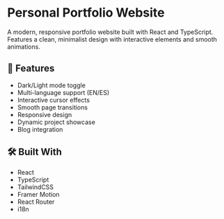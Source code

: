 # Personal Portfolio Website

A modern, responsive portfolio website built with React and TypeScript. Features a clean, minimalist design with interactive elements and smooth animations.

## 🚀 Features

- Dark/Light mode toggle
- Multi-language support (EN/ES)
- Interactive cursor effects
- Smooth page transitions
- Responsive design
- Dynamic project showcase
- Blog integration

## 🛠️ Built With

- React
- TypeScript
- TailwindCSS
- Framer Motion
- React Router
- i18n
